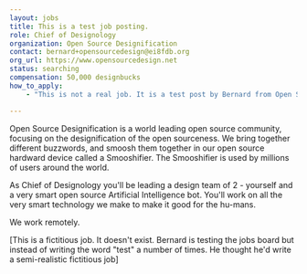 ```yaml
---
layout: jobs
title: This is a test job posting. 
role: Chief of Designology
organization: Open Source Designification
contact: bernard+opensourcedesign@ei8fdb.org
org_url: https://www.opensourcedesign.net
status: searching
compensation: 50,000 designbucks
how_to_apply:
    - "This is not a real job. It is a test post by Bernard from Open Source Design."

---
```


Open Source Designification is a world leading open source community, focusing on the designification of the open sourceness. We bring together different 
buzzwords, and smoosh them together in our open source hardward device called a Smooshifier. The Smooshifier is used by millions of users around the world.

As Chief of Designology you'll be leading a design team of 2 - yourself and a very smart open source Artificial Intelligence bot. You'll work on all the
very smart technology we make to make it good for the hu-mans. 

We work remotely. 

[This is a fictitious job. It doesn't exist. Bernard is testing the jobs board but instead of writing the word "test" a number of times. He thought he'd write a semi-realistic fictitious job]
